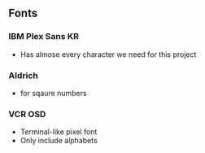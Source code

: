 ## Fonts

### IBM Plex Sans KR

-   Has almose every character we need for this project

### Aldrich

-   for sqaure numbers

### VCR OSD

-   Terminal-like pixel font
-   Only include alphabets
